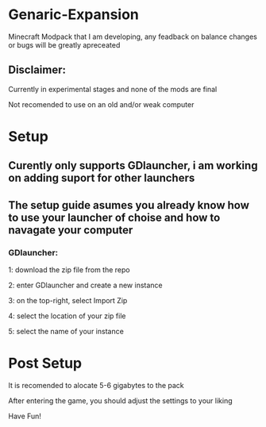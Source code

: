 # Genaric-Expansion
Minecraft Modpack that I am developing, any feadback on balance changes or bugs will be greatly apreceated

## Disclaimer:
Currently in experimental stages and none of the mods are final

Not recomended to use on an old and/or weak computer
# Setup
## Curently only supports GDlauncher, i am working on adding suport for other launchers

## The setup guide asumes you already know how to use your launcher of choise and how to navagate your computer

### GDlauncher:

1: download the zip file from the repo

2: enter GDlauncher and create a new instance

3: on the top-right, select Import Zip

4: select the location of your zip file

5: select the name of your instance

# Post Setup

It is recomended to alocate 5-6 gigabytes to the pack

After entering the game, you should adjust the settings to your liking

Have Fun!
